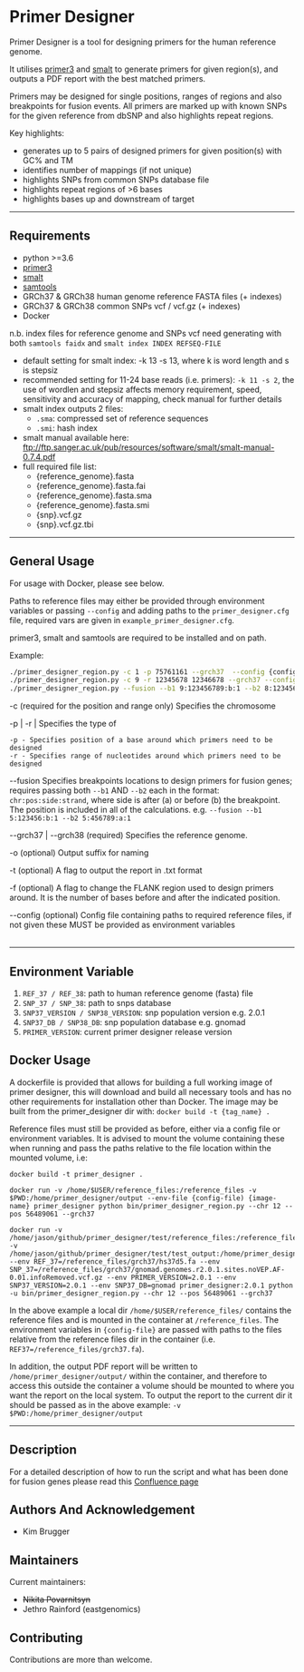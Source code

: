 # Primer Designer 

Primer Designer is a tool for designing primers for the human reference genome.

It utilises [primer3][primer3-url] and [smalt][smalt-url] to generate primers for given region(s), and outputs a PDF report with the best matched primers.

Primers may be designed for single positions, ranges of regions and also breakpoints for fusion events. All primers are marked up with known SNPs for the given reference from dbSNP and also highlights repeat regions.

Key highlights:
- generates up to 5 pairs of designed primers for given position(s) with GC% and TM
- identifies number of mappings (if not unique)
- highlights SNPs from common SNPs database file
- highlights repeat regions of >6 bases
- highlights bases up and downstream of target

***

## Requirements

- python >=3.6
- [primer3][primer3-url]
- [smalt][smalt-url]
- [samtools][samtools-url]
- GRCh37 & GRCh38 human genome reference FASTA files (+ indexes)
- GRCh37 & GRCh38 common SNPs vcf / vcf.gz (+ indexes)
- Docker

n.b. index files for reference genome and SNPs vcf need generating with both `samtools faidx` and `smalt index INDEX REFSEQ-FILE`

- default setting for smalt index: -k 13 -s 13, where k is word length and s is stepsiz
- recommended setting for 11-24 base reads (i.e. primers): `-k 11 -s 2`, the use of wordlen and stepsiz affects memory requirement, speed, sensitivity and accuracy of mapping, check manual for further details
- smalt index outputs 2 files:
  - `.sma`: compressed set of reference sequences
  - `.smi`: hash index
- smalt manual available here: ftp://ftp.sanger.ac.uk/pub/resources/software/smalt/smalt-manual-0.7.4.pdf
- full required file list:
  - {reference_genome}.fasta
  - {reference_genome}.fasta.fai
  - {reference_genome}.fasta.sma
  - {reference_genome}.fasta.smi
  - {snp}.vcf.gz
  - {snp}.vcf.gz.tbi


***

## General Usage

For usage with Docker, please see below.

Paths to reference files may either be provided through environment variables or passing `--config` and adding paths to the `primer_designer.cfg` file, required vars are given in `example_primer_designer.cfg`.

primer3, smalt and samtools are required to be installed and on path.

Example:

```bash
./primer_designer_region.py -c 1 -p 75761161 --grch37  --config {config-file }# outputs a PDF report around chr 9 pos 12345678
./primer_designer_region.py -c 9 -r 12345678 12346678 --grch37 --config {config-file # outputs a PDF report for a range
./primer_designer_region.py --fusion --b1 9:123456789:b:1 --b2 8:12345678:a:-1 --grch37 --config {config-file # outputs a PDF for fusion design
```
-c
  (required for the position and range only) Specifies the chromosome

-p | -r |
  Specifies the type of

    -p - Specifies position of a base around which primers need to be designed
    -r - Specifies range of nucleotides around which primers need to be designed

--fusion
    Specifies breakpoints locations to design primers for fusion genes; requires passing both `--b1` AND `--b2` each in the format:
         `chr:pos:side:strand`, where side is after (a) or before (b) the breakpoint. The position is included in all of the calculations.
    e.g. `--fusion --b1 5:123456:b:1 --b2 5:456789:a:1`

--grch37 | --grch38
  (required) Specifies the reference genome.

-o
  (optional) Output suffix for naming

-t
  (optional) A flag to output the report in .txt format

-f
  (optional) A flag to change the FLANK region used to design primers around. It is the number of bases before and after the indicated position.

--config (optional) Config file containing paths to required reference files, if not given these MUST be provided as environment variables
<br></br>

***
## Environment Variable
1. `REF_37 / REF_38`: path to human reference genome (fasta) file
2. `SNP_37 / SNP_38`: path to snps database
3. `SNP37_VERSION / SNP38_VERSION`: snp population version e.g. 2.0.1
4. `SNP37_DB / SNP38_DB`: snp population database e.g. gnomad
5. `PRIMER_VERSION`: current primer designer release version

## Docker Usage

A dockerfile is provided that allows for building a full working image of primer designer, this will download and build all necessary tools and has no other requirements for installation other than Docker. The image may be built from the primer_designer dir with: `docker build -t {tag_name} .`

Reference files must still be provided as before, either via a config file or environment variables. It is advised to mount the volume containing these when running and pass the paths relative to the file location within the mounted volume, i.e:

```
docker build -t primer_designer .

docker run -v /home/$USER/reference_files:/reference_files -v $PWD:/home/primer_designer/output --env-file {config-file) {image-name} primer_designer python bin/primer_designer_region.py --chr 12 --pos 56489061 --grch37

docker run -v /home/jason/github/primer_designer/test/reference_files:/reference_files -v /home/jason/github/primer_designer/test/test_output:/home/primer_designer/output --env REF_37=/reference_files/grch37/hs37d5.fa --env SNP_37=/reference_files/grch37/gnomad.genomes.r2.0.1.sites.noVEP.AF-0.01.infoRemoved.vcf.gz --env PRIMER_VERSION=2.0.1 --env SNP37_VERSION=2.0.1 --env SNP37_DB=gnomad primer_designer:2.0.1 python -u bin/primer_designer_region.py --chr 12 --pos 56489061 --grch37

```
In the above example a local dir `/home/$USER/reference_files/` contains the reference files and is mounted in the container at `/reference_files`. The environment variables in `{config-file}` are passed with paths to the files relative from the reference files dir in the container (i.e. `REF37=/reference_files/grch37.fa`).

In addition, the output PDF report will be written to `/home/primer_designer/output/` within the container, and therefore to access this outside the container a volume should be mounted to where you want the report on the local system. To output the report to the current dir it should be passed as in the above example: `-v $PWD:/home/primer_designer/output`
***


## Description
For a detailed description of how to run the script and what has been done for fusion genes please read this [Confluence page][fusion-page-url]

## Authors And Acknowledgement

* Kim Brugger

## Maintainers

Current maintainers:

* ~~Nikita Povarnitsyn~~
* Jethro Rainford (eastgenomics)

## Contributing
Contributions are more than welcome.

[primer3-url]: https://www.bioinformatics.nl/cgi-bin/primer3plus/primer3plusHelp.cgi
[smalt-url]: https://www.sanger.ac.uk/tool/smalt-0/
[fusion-page-url]: https://cuhbioinformatics.atlassian.net/wiki/spaces/BT/pages/481099798/Running+PrimerDesigner+for+fusion+genes
[samtools-url]: http://www.htslib.org/
[dbsnp-url]: https://ftp.ncbi.nih.gov/snp/organisms/
